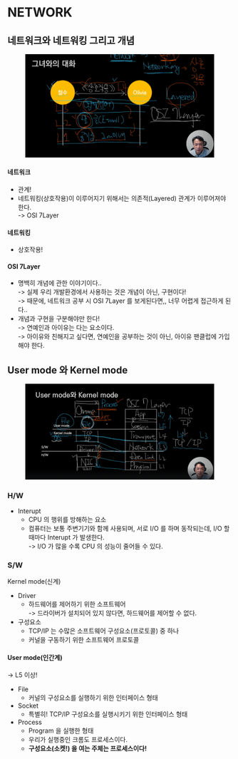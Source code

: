 # NETWORK

## 네트워크와 네트워킹 그리고 개념

<figure><img src="../.gitbook/assets/image (19).png" alt=""><figcaption></figcaption></figure>

#### 네트워크

* 관계!
* 네트워킹(상호작용)이 이루어지기 위해서는 의존적(Layered) 관계가 이루어져야 한다.\
  \-> OSI 7Layer

#### 네트워킹

* 상호작용!

#### OSI 7Layer

* 명백히 개념에 관한 이야기이다..\
  \-> 실제 우리 개발환경에서 사용하는 것은 개념이 아닌, 구현이다!\
  \-> 때문에, 네트워크 공부 시 OSI 7Layer 를 보게된다면,, 너무 어렵게 접근하게 된다..
* 개념과 구현을 구분해야만 한다!\
  \-> 연예인과 아이유는 다는 요소이다.\
  \-> 아이유와 친해지고 싶다면, 연예인을 공부하는 것이 아닌, 아이유 팬클럽에 가입해야 한다.

## User mode 와 Kernel mode

<figure><img src="../.gitbook/assets/image (23).png" alt=""><figcaption></figcaption></figure>

### H/W

* Interupt
  * CPU 의 행위를 방해하는 요소
  * 컴퓨터는 보통 주변기기와 함께 사용되며, 서로 I/O 를 하며 동작되는데, I/O 할 때마다 Interupt 가 발생한다.\
    \-> I/O 가 많을 수록 CPU 의 성능이 줄어들 수 있다.

### S/W

Kernel mode(신계)

* Driver
  * 하드웨어를 제어하기 위한 소프트웨어\
    \-> 드라이버가 설치되어 있지 않다면, 하드웨어를 제어할 수 없다.
* 구성요소
  * TCP/IP 는 수많은 소프트웨어 구성요소(프로토콜) 중 하나
  * 커널을 구동하기 위한 소프트웨어 프로토콜

#### User mode(인간계)

\-> L5 이상!

* File
  * 커널의 구성요소를 실행하기 위한 인터페이스 형태
* Socket
  * 특별히! TCP/IP 구성요소를 실행시키기 위한 인터페이스 형태
* Process
  * Program 을 실행한 형태
  * 우리가 실행중인 크롬도 프로세스이다.
  * **구성요소(소켓!) 을 여는 주체는 프로세스이다!**
